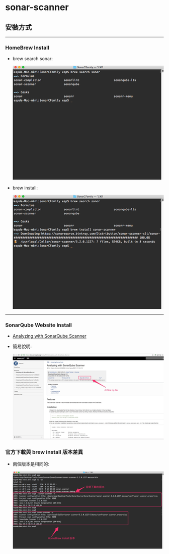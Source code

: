 # sonar-scanner

## 安裝方式

---

### HomeBrew Install

* brew search sonar:

  ![brew search sonar](./pics/SonarScanner_BrewSearchSonar_0.png)

* brew install:

  ![brew install sonar-scanner](./pics/SonarScanner_BrewSearchSonar_1.png)

---

### SonarQube Website Install

* [Analyzing with SonarQube Scanner](https://docs.sonarqube.org/display/SCAN/Analyzing+with+SonarQube+Scanner)

* 簡易說明:

  ![Analyzing_with_SonarQube_Scanner](./pics/Analyzing_with_SonarQube_Scanner_0.png)

### 官方下載與 brew install 版本差異

* 兩個版本是相同的:

  ![SonarScanner_Website_Brew_Diff](./pics/SonarScanner_Website_Brew_Diff.png)
